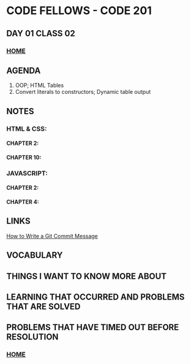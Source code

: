 # CODE FELLOWS - CODE 201

## DAY 01 CLASS 02


### [HOME](README.md)

## AGENDA
1.  OOP; HTML Tables
1.  Convert literals to constructors; Dynamic table output

## NOTES

### HTML & CSS:
#### CHAPTER 2:
#### CHAPTER 10:

### JAVASCRIPT:
#### CHAPTER 2:
#### CHAPTER 4:

## LINKS
[How to Write a Git Commit Message](https://cbea.ms/git-commit/)

## VOCABULARY

## THINGS I WANT TO KNOW MORE ABOUT

## LEARNING THAT OCCURRED AND PROBLEMS THAT ARE SOLVED

## PROBLEMS THAT HAVE TIMED OUT BEFORE RESOLUTION

### [HOME](README.md)